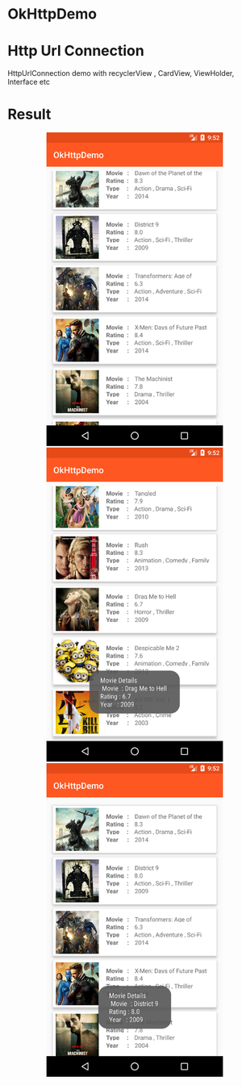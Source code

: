 # OkHttpDemo
# Http Url Connection
HttpUrlConnection demo with recyclerView , CardView, ViewHolder, Interface etc


# Result
<p align="center">
  <img src="https://github.com/mehul0/OkHttpDemo/blob/master/Screenshot_1510503768.png" width="350"/>
  <img src="https://github.com/mehul0/OkHttpDemo/blob/master/Screenshot_1510503774.png" width="350"/>
  <img src="https://github.com/mehul0/OkHttpDemo/blob/master/Screenshot_1510503779.png" width="350"/>
</p>
